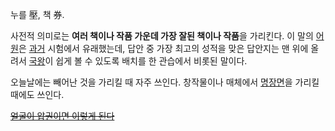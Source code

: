 누를 壓, 책 券.

사전적 의미로는 **여러 책이나 작품 가운데 가장 잘된 책이나 작품**을 가리킨다. 이 말의
[어원](%EC%96%B4%EC%9B%90.md)은 [과거](%EA%B3%BC%EA%B1%B0.md) 시험에서 유래했는데, 답안
중 가장 최고의 성적을 맞은 답안지는 맨 위에 올려서 [국왕](%EA%B5%AD%EC%99%95.md)이 쉽게 볼 수 있도록 배치를 한
관습에서 비롯된 말이다.

오늘날에는 빼어난 것을 가리킬 때 자주 쓰인다. 창작물이나 매체에서
[명장면](%EB%AA%85%EC%9E%A5%EB%A9%B4.md)을 가리킬 때에도 쓰인다.

<del>[얼굴이 압권이면 이렇게 된다](http://blog.naver.com/rkdtjdgns77/20065708780)</del>

